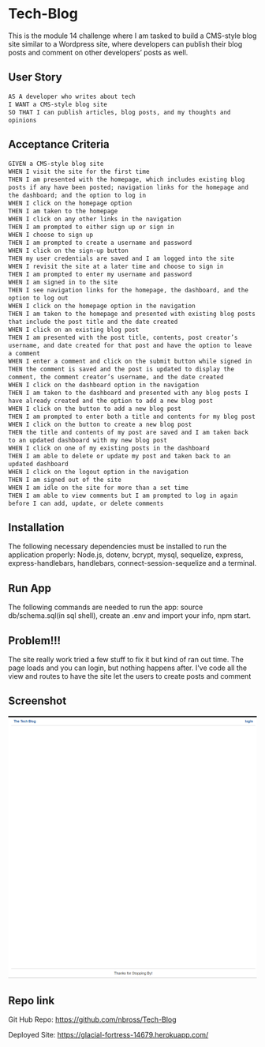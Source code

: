 # Tech-Blog
This is the module 14 challenge where I am tasked to build a CMS-style blog site similar to a Wordpress site, where developers can publish their blog posts and comment on other developers’ posts as well.
## User Story

```
AS A developer who writes about tech
I WANT a CMS-style blog site
SO THAT I can publish articles, blog posts, and my thoughts and opinions
```

## Acceptance Criteria

```
GIVEN a CMS-style blog site
WHEN I visit the site for the first time
THEN I am presented with the homepage, which includes existing blog posts if any have been posted; navigation links for the homepage and the dashboard; and the option to log in
WHEN I click on the homepage option
THEN I am taken to the homepage
WHEN I click on any other links in the navigation
THEN I am prompted to either sign up or sign in
WHEN I choose to sign up
THEN I am prompted to create a username and password
WHEN I click on the sign-up button
THEN my user credentials are saved and I am logged into the site
WHEN I revisit the site at a later time and choose to sign in
THEN I am prompted to enter my username and password
WHEN I am signed in to the site
THEN I see navigation links for the homepage, the dashboard, and the option to log out
WHEN I click on the homepage option in the navigation
THEN I am taken to the homepage and presented with existing blog posts that include the post title and the date created
WHEN I click on an existing blog post
THEN I am presented with the post title, contents, post creator’s username, and date created for that post and have the option to leave a comment
WHEN I enter a comment and click on the submit button while signed in
THEN the comment is saved and the post is updated to display the comment, the comment creator’s username, and the date created
WHEN I click on the dashboard option in the navigation
THEN I am taken to the dashboard and presented with any blog posts I have already created and the option to add a new blog post
WHEN I click on the button to add a new blog post
THEN I am prompted to enter both a title and contents for my blog post
WHEN I click on the button to create a new blog post
THEN the title and contents of my post are saved and I am taken back to an updated dashboard with my new blog post
WHEN I click on one of my existing posts in the dashboard
THEN I am able to delete or update my post and taken back to an updated dashboard
WHEN I click on the logout option in the navigation
THEN I am signed out of the site
WHEN I am idle on the site for more than a set time
THEN I am able to view comments but I am prompted to log in again before I can add, update, or delete comments
```

## Installation
The following necessary dependencies must be installed to run the application properly: Node.js, dotenv, bcrypt, mysql, sequelize, express, express-handlebars, handlebars, connect-session-sequelize and a terminal.

## Run App
The following commands are needed to run the app: source db/schema.sql(in sql shell), create an .env and import your info, npm start.

## Problem!!!
The site really work tried a few stuff to fix it but kind of ran out time. The page loads and you can login, but nothing happens after. I've code all the view and routes to have the site let the users to create posts and comment 
## Screenshot

![Tech-Blog](/assets/images/2022-05-30.png)

## Repo link

Git Hub Repo: https://github.com/nbross/Tech-Blog

Deployed Site: https://glacial-fortress-14679.herokuapp.com/